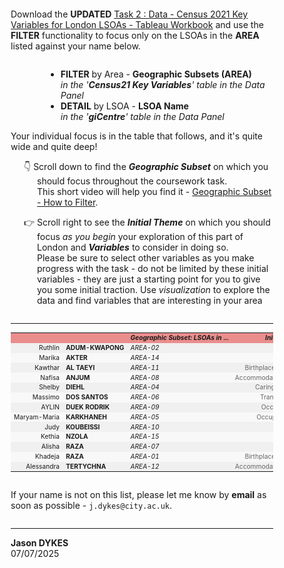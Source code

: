 <!---
Each student has to focus on a different set of LSOAs in London. These are defined by a series of adjacent Boroughs.
In the following table you'll find the Boroughs that each of you should focus on - this is the region or 'Geographic Subset' you have been (randomly) allocated.

Please _only consider the LSOAs in the Boroughs you have been assigned in your coursework_ and use the **FILTER** mechanism in Tableau to remove the LSOAs from all other Boroughs in all of the graphics in your design.

Remember to focus on the variation _across_ and _within_ this area _at LSOA level_ – by designing effective graphics that show local detail and nuance rather than high level borough-based comparisons in your coursework. Once you have identified the area, and the LSOAs, you should not really need to mention the Boroughs themselves again - write about, talk about, show, annotate, focus attention on the nuanced patterns within London that are revealed through these high resolution multivariate data at LSOA level ...
  --->

<div style='padding-left:2em; padding-right:2em; margin:1em'>
<p style="margin-top:2em;margin-bottom:2em">
Download the <b>UPDATED</b> <a href="https://moodle4.city.ac.uk/mod/resource/view.php?id=824743">Task 2 : Data - Census 2021 Key Variables for London LSOAs - Tableau Workbook</a> and use the <b>FILTER</b> functionality to focus only on the LSOAs in the <b>AREA</B> listed against your name below.
</p>
<ul style="margin-left:4em">
 <li><b>FILTER</b> by Area - <b>Geographic Subsets (AREA)</b><br/><em>in the '<b>Census21 Key Variables</b>' table in the Data Panel</em></li>
 <li><b>DETAIL</b> by LSOA - <b>LSOA Name</b><br/><em>in the '<b>giCentre</b>' table in the Data Panel</em></li>
</ul>

<p>Your individual focus is in the table that follows, and it's quite wide and quite deep!</p>
<p style="padding-left:3em; text-indent:-1.5em">👇 Scroll down to find the <b><i>Geographic Subset</i></b> on which you should focus throughout the coursework task.<br/>This short video will help you find it - <a href="https://moodle4.city.ac.uk/mod/kalvidres/view.php?id=949889&forceview=1">Geographic Subset - How to Filter</a>.</p>
<p style="padding-left:3em; text-indent:-1.5em">👉 Scroll right to see the <b><i>Initial Theme</i></b> on which you should focus <i>as you begin</i> your exploration of this part of London and <b><i>Variables</i></b> to consider in doing so. <br/>Please be sure to select other variables as you make progress with the task - do not be limited by these initial variables - they are just a starting point for you to give you some initial traction. Use <em>visualization</em> to explore the data and find variables that are interesting in your area </p>

<p style="margin-top:2em;margin-bottom:2em">
<hr/>
</p>


<style type="text/css">
	.name {
		font-weight: bold;
	}
    table,tr,td {font-size:90%;}
</style>

<table border=0 cellpadding=10 cellspacing=8 id='focusTab'>

<tr style='background-color:#ea8d8d'><td align='right' nowrap></td><td align='left' nowrap></td>
    <td align='left' nowrap><b><i>Geographic Subset: <i>LSOAs in ...</i></b></td><td align='right' nowrap><b><i>Initial Theme ...</i></b></td><td align='left'  nowrap><b><i>Variables ...</i></b></td></tr>	

<!--- INSERT BEGINS --->

<tr style='background-color:#f0f0f0'><td align='right' nowrap>Ruthlin</td><td align='left' nowrap><b>ADUM-KWAPONG</b></td><td align='left' nowrap><i>AREA-02</i></td><td align='right' style='color:#666;font-size:90%' nowrap>Partnerships</td><td align='left'  style='color:#666;font-size:90%' nowrap>k008-k011</td></tr>
<tr style='background-color:#f8f8f8'><td align='right' nowrap>Marika</td><td align='left' nowrap><b>AKTER</b></td><td align='left' nowrap><i>AREA-14</i></td><td align='right' style='color:#666;font-size:90%' nowrap>Ethnic Group</td><td align='left'  style='color:#666;font-size:90%' nowrap>K012-k019</td></tr>
<tr style='background-color:#f0f0f0'><td align='right' nowrap>Kawthar</td><td align='left' nowrap><b>AL TAEYI</b></td><td align='left' nowrap><i>AREA-11</i></td><td align='right' style='color:#666;font-size:90%' nowrap>Birthplace & Language</td><td align='left'  style='color:#666;font-size:90%' nowrap>k020-k023</td></tr>
<tr style='background-color:#f8f8f8'><td align='right' nowrap>Nafisa</td><td align='left' nowrap><b>ANJUM</b></td><td align='left' nowrap><i>AREA-08</i></td><td align='right' style='color:#666;font-size:90%' nowrap>Accommodation & Tenure</td><td align='left'  style='color:#666;font-size:90%' nowrap>k026-k033</td></tr>
<tr style='background-color:#f0f0f0'><td align='right' nowrap>Shelby</td><td align='left' nowrap><b>DIEHL</b></td><td align='left' nowrap><i>AREA-04</i></td><td align='right' style='color:#666;font-size:90%' nowrap>Caring & Education</td><td align='left'  style='color:#666;font-size:90%' nowrap>k035-k040</td></tr>
<tr style='background-color:#f8f8f8'><td align='right' nowrap>Massimo</td><td align='left' nowrap><b>DOS SANTOS</b></td><td align='left' nowrap><i>AREA-06</i></td><td align='right' style='color:#666;font-size:90%' nowrap>Transport & Work</td><td align='left'  style='color:#666;font-size:90%' nowrap>k041-k047</td></tr>
<tr style='background-color:#f0f0f0'><td align='right' nowrap>AYLIN</td><td align='left' nowrap><b>DUEK RODRIK</b></td><td align='left' nowrap><i>AREA-09</i></td><td align='right' style='color:#666;font-size:90%' nowrap>Occupation Type</td><td align='left'  style='color:#666;font-size:90%' nowrap>k101-k109</td></tr>
<tr style='background-color:#f8f8f8'><td align='right' nowrap>Maryam-Maria</td><td align='left' nowrap><b>KARKHANEH</b></td><td align='left' nowrap><i>AREA-05</i></td><td align='right' style='color:#666;font-size:90%' nowrap>Occupation Sector</td><td align='left'  style='color:#666;font-size:90%' nowrap>k110-k118</td></tr>
<tr style='background-color:#f0f0f0'><td align='right' nowrap>Judy</td><td align='left' nowrap><b>KOUBEISSI</b></td><td align='left' nowrap><i>AREA-10</i></td><td align='right' style='color:#666;font-size:90%' nowrap>Religion</td><td align='left'  style='color:#666;font-size:90%' nowrap>k121-129</td></tr>
<tr style='background-color:#f8f8f8'><td align='right' nowrap>Kethia</td><td align='left' nowrap><b>NZOLA</b></td><td align='left' nowrap><i>AREA-15</i></td><td align='right' style='color:#666;font-size:90%' nowrap>Partnerships</td><td align='left'  style='color:#666;font-size:90%' nowrap>k008-k011</td></tr>
<tr style='background-color:#f0f0f0'><td align='right' nowrap>Alisha</td><td align='left' nowrap><b>RAZA</b></td><td align='left' nowrap><i>AREA-07</i></td><td align='right' style='color:#666;font-size:90%' nowrap>Ethnic Group</td><td align='left'  style='color:#666;font-size:90%' nowrap>K012-k019</td></tr>
<tr style='background-color:#f8f8f8'><td align='right' nowrap>Khadeja</td><td align='left' nowrap><b>RAZA</b></td><td align='left' nowrap><i>AREA-01</i></td><td align='right' style='color:#666;font-size:90%' nowrap>Birthplace & Language</td><td align='left'  style='color:#666;font-size:90%' nowrap>k020-k023</td></tr>
<tr style='background-color:#f0f0f0'><td align='right' nowrap>Alessandra</td><td align='left' nowrap><b>TERTYCHNA</b></td><td align='left' nowrap><i>AREA-12</i></td><td align='right' style='color:#666;font-size:90%' nowrap>Accommodation & Tenure</td><td align='left'  style='color:#666;font-size:90%' nowrap>k026-k033</td></tr>

<!--- INSERT ENDS -->

</table>

<p style="margin-top:2em;margin-bottom:2em">
If your name is not on this list, please let me know by <b>email</b> as soon as possible - <code>j.dykes@city.ac.uk</code>.
<hr/>
</p>
<b>Jason DYKES</b><br/>
07/07/2025<br/>

</div>
